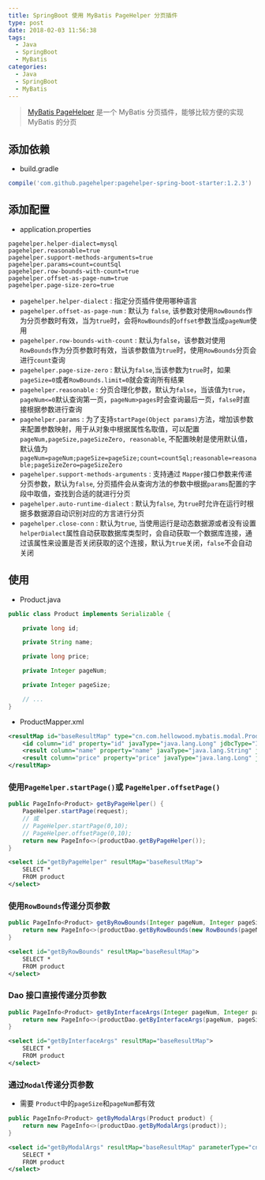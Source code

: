 ```yaml
---
title: SpringBoot 使用 MyBatis PageHelper 分页插件
type: post
date: 2018-02-03 11:56:38
tags:
  - Java
  - SpringBoot
  - MyBatis
categories:
  - Java
  - SpringBoot
  - MyBatis
---
```



> [MyBatis PageHelper](https://github.com/pagehelper/Mybatis-PageHelper) 是一个 MyBatis 分页插件，能够比较方便的实现 MyBatis 的分页

## 添加依赖

- build.gradle

```gradle
compile('com.github.pagehelper:pagehelper-spring-boot-starter:1.2.3')
```

## 添加配置

- application.properties

```
pagehelper.helper-dialect=mysql
pagehelper.reasonable=true
pagehelper.support-methods-arguments=true
pagehelper.params=count=countSql
pagehelper.row-bounds-with-count=true
pagehelper.offset-as-page-num=true
pagehelper.page-size-zero=true

```

- `pagehelper.helper-dialect` : 指定分页插件使用哪种语言
- `pagehelper.offset-as-page-num` : 默认为 `false`, 该参数对使用`RowBounds`作为分页参数时有效，当为`true`时，会将`RowBounds`的`offset`参数当成`pageNum`使用
- `pagehelper.row-bounds-with-count` : 默认为`false`，该参数对使用`RowBounds`作为分页参数时有效，当该参数值为`true`时，使用`RowBounds`分页会进行`count`查询
- `pagehelper.page-size-zero` : 默认为`false`,当该参数为`true`时，如果`pageSize=0`或者`RowBounds.limit=0`就会查询所有结果
- `pagehelper.reasonable` : 分页合理化参数，默认为`false`，当该值为`true`，`pageNum<=0`默认查询第一页，`pageNum>pages`时会查询最后一页，`false`时直接根据参数进行查询
- `pagehelper.params` : 为了支持`startPage(Object params)`方法，增加该参数来配置参数映射，用于从对象中根据属性名取值，可以配置`pageNum,pageSize,pageSizeZero, reasonable`, 不配置映射是使用默认值， 默认值为`pageNum=pageNum;pageSize=pageSize;count=countSql;reasonable=reasonable;pageSizeZero=pageSizeZero`
- `pagehelper.support-methods-arguments` : 支持通过 `Mapper`接口参数来传递分页参数，默认为`false`, 分页插件会从查询方法的参数中根据`params`配置的字段中取值，查找到合适的就进行分页
- `pagehelper.auto-runtime-dialect` : 默认为`false`, 为`true`时允许在运行时根据多数据源自动识别对应的方言进行分页
- `pagehelper.close-conn` : 默认为`true`, 当使用运行是动态数据源或者没有设置`helperDialect`属性自动获取数据库类型时，会自动获取一个数据库连接，通过该属性来设置是否关闭获取的这个连接，默认为`true`关闭，`false`不会自动关闭

## 使用

- Product.java

```java
public class Product implements Serializable {

    private long id;

    private String name;

    private long price;

    private Integer pageNum;

    private Integer pageSize;

    // ...
}
```

- ProductMapper.xml

```xml
<resultMap id="baseResultMap" type="cn.com.hellowood.mybatis.modal.Product">
    <id column="id" property="id" javaType="java.lang.Long" jdbcType="INTEGER"></id>
    <result column="name" property="name" javaType="java.lang.String" jdbcType="VARCHAR"></result>
    <result column="price" property="price" javaType="java.lang.Long" jdbcType="BIGINT"></result>
</resultMap>

```

### 使用`PageHelper.startPage()`或 `PageHelper.offsetPage()`

```java
public PageInfo<Product> getByPageHelper() {
    PageHelper.startPage(request);
    // 或
    // PageHelper.startPage(0,10);
    // PageHelper.offsetPage(0,10);
    return new PageInfo<>(productDao.getByPageHelper());
}
```

```xml
<select id="getByPageHelper" resultMap="baseResultMap">
    SELECT *
    FROM product
</select>
```

### 使用`RowBounds`传递分页参数

```java
public PageInfo<Product> getByRowBounds(Integer pageNum, Integer pageSize) {
    return new PageInfo<>(productDao.getByRowBounds(new RowBounds(pageNum, pageSize)));
}
```

```xml
<select id="getByRowBounds" resultMap="baseResultMap">
    SELECT *
    FROM product
</select>
```

### Dao 接口直接传递分页参数

```java
public PageInfo<Product> getByInterfaceArgs(Integer pageNum, Integer pageSize) {
    return new PageInfo<>(productDao.getByInterfaceArgs(pageNum, pageSize));
}
```

```xml
<select id="getByInterfaceArgs" resultMap="baseResultMap">
    SELECT *
    FROM product
</select>
```

### 通过`Modal`传递分页参数

- 需要 `Product`中的`pageSize`和`pageNum`都有效

```java
public PageInfo<Product> getByModalArgs(Product product) {
    return new PageInfo<>(productDao.getByModalArgs(product));
}
```

```xml
<select id="getByModalArgs" resultMap="baseResultMap" parameterType="cn.com.hellowood.mybatis.modal.Product">
    SELECT *
    FROM product
</select>
```
